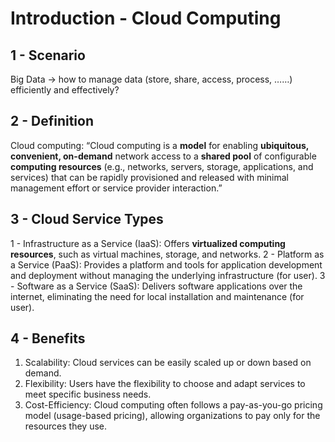 # Introduction - Cloud Computing

## 1 - Scenario
Big Data → how to manage data (store, share, access, process, ……) efficiently and effectively? 

## 2 - Definition
Cloud computing: “Cloud computing is a **model** for enabling **ubiquitous, convenient, on-demand** network access to a **shared pool** 
of configurable **computing resources** (e.g., networks, servers, storage, applications, and services) that can be 
rapidly provisioned and released with minimal management effort or service provider interaction.”

## 3 - Cloud Service Types
1 - Infrastructure as a Service (IaaS): Offers **virtualized computing resources**, such as virtual machines, storage, and networks.
2 - Platform as a Service (PaaS): Provides a platform and tools for application development and deployment without managing the underlying infrastructure (for user).
3 - Software as a Service (SaaS): Delivers software applications over the internet, eliminating the need for local installation and maintenance (for user).

## 4 - Benefits
1. Scalability: Cloud services can be easily scaled up or down based on demand.
2. Flexibility: Users have the flexibility to choose and adapt services to meet specific business needs.
3. Cost-Efficiency: Cloud computing often follows a pay-as-you-go pricing model (usage-based pricing), allowing organizations to pay only for the resources they use.